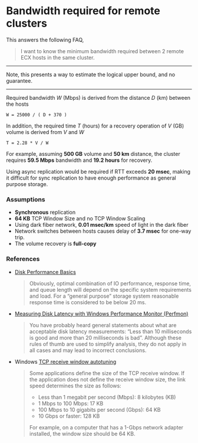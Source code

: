 # Bandwidth required for remote clusters

This answers the following FAQ,

> I want to know the minimum bandwidth required between 2 remote ECX hosts in the same cluster.
---
Note, this presents a way to estimate the logical upper bound, and no guarantee.

---

Required bandwidth *W* (Mbps) is derived from the distance *D* (km) between the hosts

    W = 25000 / ( D + 370 )

In addition, the required time *T* (hours) for a recovery operation of *V* (GB) volume is derived from *V* and *W*

    T = 2.28 * V / W

For example, assuming **500 GB** volume and **50 km** distance, the cluster requires **59.5 Mbps** bandwidth and **19.2 hours** for recovery.

Using async replication would be required if RTT exceeds **20 msec**, making it difficult for sync replication to have enough performance as general purpose storage.

<!--
## Theory
-->

### Assumptions

- **Synchronous** replication
- **64 KB** TCP Window Size and no TCP Window Scaling
- Using dark fiber network, **0.01 msec/km** speed of light in the dark fiber
- Network switches between hosts causes delay of **3.7 msec** for one-way trip.
- The volume recovery is **full-copy**

### References

- [Disk Performance Basics](https://wintelguy.com/2013/20130406_disk_perf.html)

	> Obviously, optimal combination of IO performance, response time, and queue length will depend on the specific system requirements and load. For a “general purpose” storage system reasonable response time is considered to be below 20 ms. 

- [Measuring Disk Latency with Windows Performance Monitor (Perfmon)](https://docs.microsoft.com/en-us/archive/blogs/askcore/measuring-disk-latency-with-windows-performance-monitor-perfmon)

	> You have probably heard general statements about what are acceptable disk latency measurements: “Less than 10 milliseconds is good and more than 20 milliseconds is bad”. Although these rules of thumb are used to simplify analysis, they do not apply in all cases and may lead to incorrect conclusions.

- Windows [TCP receive window autotuning](https://docs.microsoft.com/en-us/windows-server/networking/technologies/network-subsystem/net-sub-performance-tuning-nics#bkmk_tcp_params)

	> Some applications define the size of the TCP receive window. If the application does not define the receive window size, the link speed determines the size as follows:
	> 
	> - Less than 1 megabit per second (Mbps): 8 kilobytes (KB)
	> - 1 Mbps to 100 Mbps: 17 KB
	> - 100 Mbps to 10 gigabits per second (Gbps): 64 KB
	> - 10 Gbps or faster: 128 KB
	> 
	> For example, on a computer that has a 1-Gbps network adapter installed, the window size should be 64 KB.
